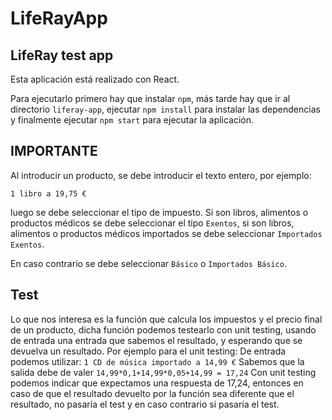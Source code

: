 # LifeRayApp
## LifeRay test app

Esta aplicación está realizado con React.

Para ejecutarlo primero hay que instalar ```npm```, más tarde hay que ir al directorio ```liferay-app```, ejecutar
```npm install``` para instalar las dependencias y finalmente ejecutar ```npm start``` para ejecutar la aplicación.


## IMPORTANTE
Al introducir un producto, se debe introducir el texto entero, por ejemplo:

```1 libro a 19,75 €```

luego se debe seleccionar el tipo de impuesto.
Si son libros, alimentos o productos médicos se debe seleccionar el tipo ```Exentos```, si son libros, alimentos o productos médicos importados se debe seleccionar ```Importados Exentos```.

En caso contrario se debe seleccionar ```Básico``` o ```Importados Básico```.


## Test

Lo que nos interesa es la función que calcula los impuestos y el precio final de un producto, dicha función podemos testearlo con unit testing, usando de entrada una entrada que sabemos el resultado, y esperando que se devuelva un resultado.
Por ejemplo para el unit testing:
De entrada podemos utilizar:
```1 CD de música importado a 14,99 €```
Sabemos que la salida debe de valer
```14,99*0,1+14,99*0,05+14,99 = 17,24```
Con unit testing podemos indicar que expectamos una respuesta de 17,24, entonces en caso de que el resultado devuelto por la función sea diferente que el resultado, no pasaría el test y en caso contrario si pasaría el test.
